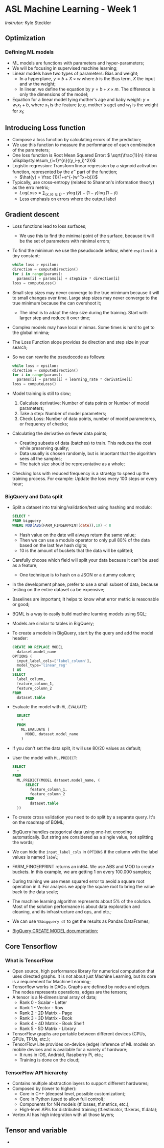 # ASL Machine Learning - Week 1

*Instrutor:* Kyle Steckler

## Optimization

### Defining ML models

- ML models are functions with parameters and hyper-parameters;
- We will be focusing in supervised machine learning;
- Linear models have two types of parameters: Bias and weight;
  - In a hyperplane, $y = b + X \times w$ where $b$ is the Bias term, $X$ the input and $w$ the weight;
  - In linear, we define the equation by $y = b + x \times m$. The difference is only the dimensions of the model;
- Equation for a linear model tying mother's age and baby weight: $y=w_1x_1+b$, where $x_1$ is the feature (e.g. mother's age) and $w_1$ is the weight for $x_1$;

## Introducing Loss function

- Compose a loss function by calculating errors of the prediction;
- We use this function to measure the performance of each combination of the parameters;
- One loss function is Root Mean Squared Error: $ \sqrt{\frac{1}{n} \times \displaystyle\sum_{i=1}^{n}{(y_i-y_i)^2}}$
- Logistic regression: Transform linear regression by a sigmoid activation function, represented by the $e^{-}$ part of the function;
  - $\hat{y} = \frac {1}{1+e^{-(w^Tx+b)}}$
- Typically, use cross-entropy (related to Shannon's information theory) as the erro metric;
  - $LogLoss=\displaystyle\sum_{(x,y) \in D}-y\log{(\hat{y})}-(1-y)\log{(1-\hat{y})}$
  - Less emphasis on errors where the output label

## Gradient descent

- Loss functions lead to loss surfaces;
  - We use this to find the minimal point of the surface, because it will be the set of parameters with minimal errors;
- To find the minimum we use the pseudocode bellow, where `espilon` is a tiny constant:

  ```python
  while loss > epsilon:
  direction = computeDirection()
  for i in range(params):
    params[i] = params[i] + stepSize * direction[i]
  loss = computeLoss()
  ```

- Small step sizes may never converge to the true minimum because it will to small changes over time. Large step sizes may never converge to the true minimum because the can overshoot it;
  - The ideal is to adapt the step size during the training. Start with larger step and reduce it over time;
- Complex models may have local minimas. Some times is hard to get to the global minima;
- The Loss Function slope provides de direction and step size in your search;
- So we can rewrite the pseudocode as follows:

  ```python
  while loss > epsilon:
  direction = computeDirection()
  for i in range(params):
    params[i] = params[i] + learning_rate * derivative[i]
  loss = computeLoss()
  ```

- Model training is still to slow;
  1. Calculate derivative: Number of data points or Number of model parameters;
  1. Take a step: Number of model parameters;
  1. Check Loss: Number of data points, number of model parameteres, or frequency of checks;
- Calculating the derivative on fewer data points;
  - Creating subsets of data (batches) to train. This reduces the cost while preserving quality;
  - Data usually is chosen randomly, but is important that the algorithm sees all the samples;
  - The batch size should be representative as a whole;
- Checking loss with reduced frequency is a straetgy to speed up the training process. For example: Update the loss every 100 steps or every hour;

### BigQuery and Data split

- Split a dataset into training/validation/test using hashing and modulo:

  ```sql
  SELECT *
  FROM bigquery
  WHERE MOD(ABS(FARM_FINGERPRINT(date)),10) < 8
  ```

  - Hash value on the date will always return the same value;
  - Then we can use a modulo operator to only pull 80% of the data based on the last few hash digits;
  - 10 is the amount of buckets that the data will be splitted;
- Carefully choose which field will split your data because it can't be used as a feature;
  - One technique is to hash on a JSON or a dummy column;
- In the development phase, prefer to use a small subset of data, because testing on the entire dataset ca be expensive;
- Baselines are important; It helps to know what error metric is reasonable or good;
- BQML is a way to easily build machine learning models using SQL;
- Models are similar to tables in BigQuery;
- To create a modelo in BigQuery, start by the query and add the model header:

  ```sql
  CREATE OR REPLACE MODEL
    dataset.model_name
  OPTIONS (
    input_label_cols=['label_column'],
    model_type='linear_reg'
  ) AS
  SELECT
    label_column,
    feature_column_1,
    feature_column_2
  FROM
    dataset.table
  ```

- Evaluate the model with `ML.EVALUATE`:

  ```sql
    SELECT
      *
    FROM
      ML.EVALUATE (
        MODEL dataset.model_name
      )
  ```

- If you don't set the data split, it will use 80/20 values as default;
- User the model with `ML.PREDICT`:

  ```sql
  SELECT
    *
  FROM
    ML.PREDICT(MODEL dataset.model_name, (
        SELECT
          feature_column_1,
          feature_column_2
        FROM
          dataset.table
    ))
  ```

- To create cross validation you need to do split by a separate query. It's on the roadmap of BQML;
- BigQuery handles categorical data using one-hot encoding automatically. But string are considered as a single value, not splitting the words;
- We can hide the `input_label_cols` in `OPTIONS` if the column with the label values is named `label`;
- FARM_FINGERPRINT returns an int64. We use ABS and MOD to create buckets. In this example, we are getting 1 on every 100.000 samples;
- During training we use mean squared error to avoid a square root operation in it. For analysis we apply the square root to bring the value back to the data scale;
- The machine learning algorithm represents about 5% of the solution. Most of the solution performance is about data exploration and cleaning, and its infrastructure and ops, and etc.;
- We can use `%%bigquery df` to get the results as Pandas DataFrames;
- [BigQuery CREATE MODEL documentation](https://cloud.google.com/bigquery-ml/docs/reference/standard-sql/bigqueryml-syntax-create);

## Core Tensorflow

### What is TensorFlow

- Open source, high performance library for numerical computation that uses directed graphs. It is not about just Machine Learning, but its core is a requirement for Machine Learning;
- Tensorflow works in DAGs. Graphs are defined by nodes and edges. The nodes represents operations, edges are the tensors;
- A tensor is a N-dimensional array of data;
  - Rank 0 - Scalar - Letter
  - Rank 1 - Vector - Row
  - Rank 2 - 2D Matrix - Page
  - Rank 3 - 3D Matrix - Book
  - Rank 4 - 4D Matrix - Book Shelf
  - Rank 5 - 5D Matrix - Library
- TensorFlow graphs are portable between different devices (CPUs, GPUs, TPUs, etc.);
- TensorFlow Lite provides on-device (edge) inference of ML models on mobile devices and is available for a variety of hardware;
  - It runs in iOS, Android, Raspberry Pi, etc.;
  - Training is done on the cloud;

### TensorFlow API hierarchy

- Contains multiple abstraction layers to support different hardwares;
- Composed by (lower to higher):
  - Core in C++ (deepest level, possible customization);
  - Core in Python (used to allow full control);
  - Components for NN models (tf.losses, tf.metrics, etc.);
  - High-level APIs for distributed training (tf.estimator, tf.keras, tf.data);
- Vertex AI has high integration with all those layers;

## Tensor and variable

-

